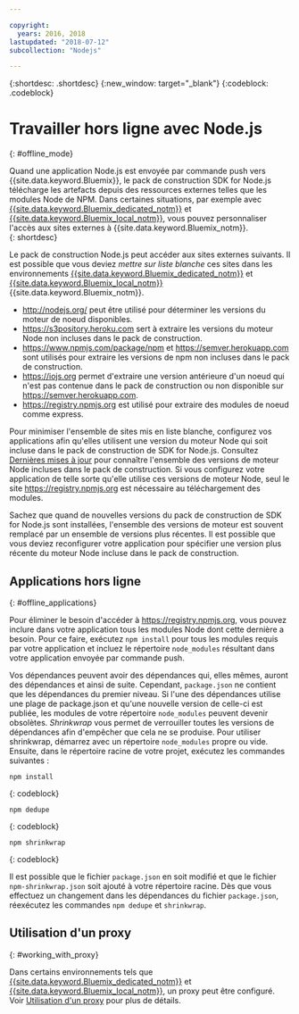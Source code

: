 ```yaml
---

copyright:
  years: 2016, 2018
lastupdated: "2018-07-12"
subcollection: "Nodejs"

---
```


{:shortdesc: .shortdesc}
{:new_window: target="_blank"}
{:codeblock: .codeblock}


# Travailler hors ligne avec Node.js
{: #offline_mode}

Quand une application Node.js est envoyée par commande push vers {{site.data.keyword.Bluemix}}, le pack de construction
SDK for Node.js télécharge les artefacts depuis des ressources externes telles que les modules Node de NPM.  Dans certaines situations, par exemple avec [{{site.data.keyword.Bluemix_dedicated_notm}}](/docs/dedicated/index.html#dedicated) et
[{{site.data.keyword.Bluemix_local_notm}}](/docs/local/index.html#local), vous pouvez personnaliser l'accès aux sites
externes à {{site.data.keyword.Bluemix_notm}}.  
{: shortdesc}

Le pack de construction Node.js peut accéder aux sites externes suivants. Il est possible que vous deviez *mettre sur liste blanche* ces sites dans les environnements [{{site.data.keyword.Bluemix_dedicated_notm}}](/docs/dedicated/index.html#dedicated) et [{{site.data.keyword.Bluemix_local_notm}}](/docs/local/index.html#local) {{site.data.keyword.Bluemix_notm}}.

* http://nodejs.org/ peut être utilisé pour déterminer les versions du moteur de noeud disponibles.
* https://s3pository.heroku.com sert à extraire les versions du moteur Node non incluses dans le pack de construction.
*  https://www.npmjs.com/package/npm et https://semver.herokuapp.com sont utilisés pour extraire les versions de npm non incluses dans le pack de construction.
* https://iojs.org permet d'extraire une version antérieure d'un noeud qui n'est pas contenue dans le pack de construction ou non disponible sur https://semver.herokuapp.com.
* https://registry.npmjs.org est utilisé pour extraire des modules de noeud comme express.

Pour minimiser l'ensemble de sites mis en liste blanche, configurez vos applications afin qu'elles utilisent une version du moteur Node qui soit incluse dans le pack de construction de SDK for Node.js.  Consultez [Dernières mises à jour](/docs/runtimes/nodejs/updates.html) pour connaître l'ensemble des versions de moteur Node incluses dans le pack de construction.  Si vous configurez votre application de telle sorte qu'elle utilise ces versions de moteur Node, seul le site https://registry.npmjs.org est nécessaire au téléchargement des modules.

Sachez que quand de nouvelles versions du pack de construction de SDK for Node.js sont installées, l'ensemble des versions de moteur est souvent remplacé par un ensemble de versions plus récentes.  Il est possible que vous deviez reconfigurer votre application pour spécifier une version plus récente du moteur Node incluse dans le pack de construction.


## Applications hors ligne
{: #offline_applications}

Pour éliminer le besoin d'accéder à https://registry.npmjs.org, vous pouvez inclure dans votre application tous les modules Node dont cette dernière a besoin.  Pour ce faire, exécutez `npm install` pour tous les modules requis par votre application et incluez le répertoire `node_modules` résultant dans votre application envoyée par commande push.

Vos dépendances peuvent avoir des dépendances qui, elles mêmes, auront des dépendances et ainsi de suite. Cependant, `package.json` ne contient que les dépendances du premier niveau. Si l'une des dépendances utilise une plage de package.json et qu'une nouvelle version de celle-ci est publiée, les modules de votre répertoire `node_modules` peuvent devenir obsolètes. *Shrinkwrap* vous permet de verrouiller toutes les versions de dépendances afin d'empêcher que cela ne se produise.  Pour utiliser shrinkwrap, démarrez avec un répertoire `node_modules` propre ou vide. Ensuite, dans le répertoire racine de votre projet, exécutez les commandes suivantes :

```
npm install
```
{: codeblock}

```
npm dedupe
```
{: codeblock}

```
npm shrinkwrap
```
{: codeblock}

Il est possible que le fichier `package.json` en soit modifié et que le fichier `npm-shrinkwrap.json` soit ajouté à votre répertoire racine.
Dès que vous effectuez un changement dans les dépendances du fichier `package.json`, réexécutez les commandes `npm dedupe` et `shrinkwrap`.

## Utilisation d'un proxy
{: #working_with_proxy}

Dans certains environnements tels que [{{site.data.keyword.Bluemix_dedicated_notm}}](/docs/dedicated/index.html#dedicated) et
[{{site.data.keyword.Bluemix_local_notm}}](/docs/local/index.html#local), un proxy peut être configuré. Voir
[Utilisation d'un proxy](/docs/runtimes-common/workingWithProxy.html) pour plus de détails.
